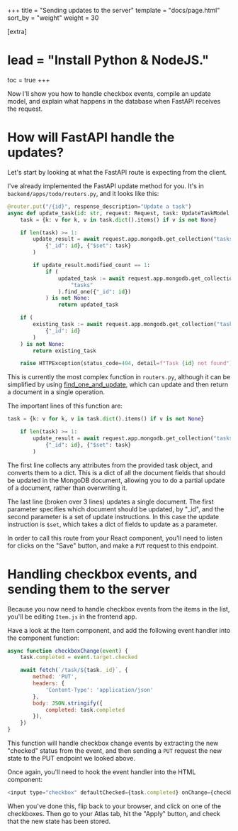 +++
title = "Sending updates to the server"
template = "docs/page.html"
sort_by = "weight"
weight = 30

[extra]
# lead = "Install Python & NodeJS."
toc = true
+++

Now I'll show you how to handle checkbox events,
compile an update model, 
and explain what happens in the database when FastAPI receives the request.

# How will FastAPI handle the updates?

Let's start by looking at what the FastAPI route is expecting from the client.

I've already implemented the FastAPI update method for you.
It's in `backend/apps/todo/routers.py`,
and it looks like this:

```python
@router.put("/{id}", response_description="Update a task")
async def update_task(id: str, request: Request, task: UpdateTaskModel = Body(...)):
    task = {k: v for k, v in task.dict().items() if v is not None}

    if len(task) >= 1:
        update_result = await request.app.mongodb.get_collection("tasks").update_one(
            {"_id": id}, {"$set": task}
        )

        if update_result.modified_count == 1:
            if (
                updated_task := await request.app.mongodb.get_collection(
                    "tasks"
                ).find_one({"_id": id})
            ) is not None:
                return updated_task

    if (
        existing_task := await request.app.mongodb.get_collection("tasks").find_one(
            {"_id": id}
        )
    ) is not None:
        return existing_task

    raise HTTPException(status_code=404, detail=f"Task {id} not found")
```

This is currently the most complex function in `routers.py`,
although it can be simplified by using
[find_one_and_update](https://pymongo.readthedocs.io/en/stable/api/pymongo/collection.html#pymongo.collection.Collection.find_one_and_update),
which can update and then return a document in a single operation.

The important lines of this function are:

```python
task = {k: v for k, v in task.dict().items() if v is not None}

    if len(task) >= 1:
        update_result = await request.app.mongodb.get_collection("tasks").update_one(
            {"_id": id}, {"$set": task}
        )
```

The first line collects any attributes from the provided task object,
and converts them to a dict. This is a dict of all the document fields that should be updated in the MongoDB document, allowing you to do a partial update of a document, rather than overwriting it.

The last line (broken over 3 lines) updates a single document.
The first parameter specifies which document should be updated,
by "_id",
and the second parameter is a set of update instructions.
In this case the update instruction is `$set`,
which takes a dict of fields to update as a parameter.

In order to call this route from your React component,
you'll need to listen for clicks on the "Save" button,
and make a `PUT` request to this endpoint.

# Handling checkbox events, and sending them to the server

Because you now need to handle checkbox events from the items in the list, 
you'll be editing `Item.js` in the frontend app.

Have a look at the Item component, and add the following event handler into the component function:

```js
async function checkboxChange(event) {
    task.completed = event.target.checked

    await fetch(`/task/${task._id}`, {
        method: 'PUT',
        headers: {
            'Content-Type': 'application/json'
        },
        body: JSON.stringify({
            completed: task.completed
        }),
    })
}
```

This function will handle checkbox change events by extracting the new "checked" status from the event,
and then sending a `PUT` request the new state to the PUT endpoint we looked above.

Once again, you'll need to hook the event handler into the HTML component:

```js
<input type="checkbox" defaultChecked={task.completed} onChange={checkboxChange} />
```

When you've done this, 
flip back to your browser,
and click on one of the checkboxes.
Then go to your Atlas tab, hit the "Apply" button,
and check that the new state has been stored.